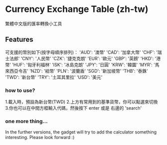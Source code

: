 # Currency Exchange Table (zh-tw)
繁體中文版的匯率轉換小工具

## Features
可支援的幣別如下(按字母順序排列)：
'AUD': '澳幣'
'CAD': '加拿大幣'
'CHF': '瑞士法郎'
'CNY': '人民幣'
'CZK': '捷克克朗'
'EUR': '歐元'
'GBP': '英鎊'
'HKD': '港幣'
'HUF': '匈牙利福林'
'ISK': '冰島克朗'
'JPY': '日圓'
'KRW': '韓圜'
'MYR': '馬來西亞令吉'
'NZD': '紐幣'
'PLN': '波蘭盾'
'SGD': '新加坡幣'
'THB': '泰銖'
'TWD': '新台幣'
'TRY': '土耳其里拉'
'USD': '美元'

### how to use?
1.載入時，預設為新台幣(TWD)
2.上方有常用到的基準貨幣，你可以點選來切換
3.你也可以在中間方框輸入代碼，然後按下 enter 或是 右邊的 'search'

### one more thing...
In the further versions, the gadget will try to add the calculator something interesting. Please look forward :)
